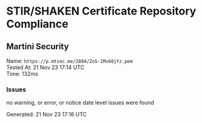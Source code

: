 # STIR/SHAKEN Certificate Repository Compliance

## Martini Security

Name: `https://p.mtsec.me/2884/ZoS-1Mv60jYz.pem`\
Tested At: 21 Nov 23 17:14 UTC\
Time: 132ms

### Issues

no warning, or error, or notice date level issues were found

Generated: 21 Nov 23 17:16 UTC